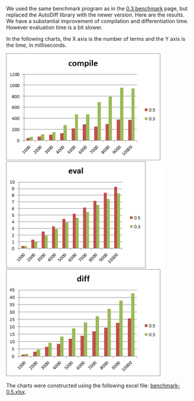 We used the same benchmark program as in the [0.3 benchmark](0.3-benchmark.md) page, but replaced the AutoDiff library with the newer version. Here are the results. We have a substantial improvement of compilation and differentiation time. However evaluation time is a bit slower.

In the following charts, the X axis is the number of terms and the Y axis is the time, in milliseconds.

![](0.5-vs-0.3-benchmark_compile.png)
![](0.5-vs-0.3-benchmark_eval.png)
![](0.5-vs-0.3-benchmark_diff.png)

The charts were constructed using the following excel file: [benchmark-0.5.xlsx](benchmark-0.5.xlsx).